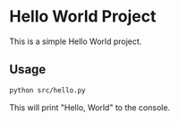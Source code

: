 # Hello World Project

This is a simple Hello World project.

## Usage

```bash
python src/hello.py
```
This will print "Hello, World" to the console.